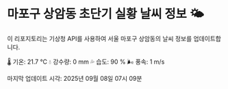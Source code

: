 
# 마포구 상암동 초단기 실황 날씨 정보 🌤️

이 리포지토리는 기상청 API를 사용하여 서울 마포구 상암동의 날씨 정보를 업데이트합니다. 

🌡️ 기온: 21.7 ℃
💧 강수량: 0 mm
💦 습도: 90 %
🌬️ 풍속: 1 m/s

마지막 업데이트 시각: 2025년 09월 08일 07시 09분    
